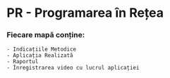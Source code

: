 # PR - Programarea în Rețea

### Fiecare mapă conține:
    - Indicațiile Metodice
    - Aplicația Realizată
    - Raportul
    - Înregistrarea video cu lucrul aplicației
